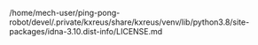 /home/mech-user/ping-pong-robot/devel/.private/kxreus/share/kxreus/venv/lib/python3.8/site-packages/idna-3.10.dist-info/LICENSE.md